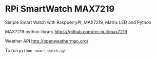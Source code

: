 # RPi SmartWatch MAX7219

Simple Smart Watch with RaspberryPI, MAX7219, Matrix LED and Python

MAX7219 python library
https://github.com/rm-hull/max7219


Weather API
http://openweathermap.org/

To run `python smart_watch.py`
